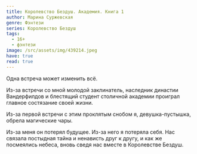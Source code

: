 ```yaml
---
title: Королевство Бездуш. Академия. Книга 1
author: Марина Суржевская
genre: Фэнтези
series: Королевство Бездуш
tags:
  - 16+
  - фэнтези
image: /src/assets/img/439214.jpeg
have: true
read: true
---
```

Одна встреча может изменить всё.

Из-за встречи со мной молодой заклинатель, наследник династии Вандерфилдов и блестящий студент столичной академии проиграл главное состязание своей жизни.

Из-за первой встречи с этим проклятым снобом я, девушка-пустышка, обрела магические чары.

Из-за меня он потерял будущее. Из-за него я потеряла себя. Нас связала постыдная тайна и ненависть друг к другу, и как же посмеялись небеса, вновь сведя нас вместе в Королевстве Бездуш.
